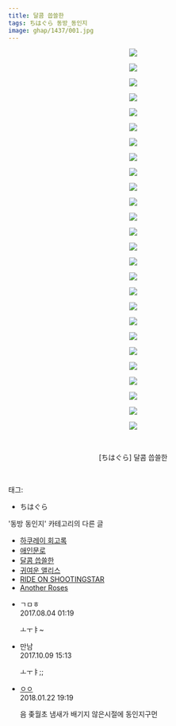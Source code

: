 ```yaml
---
title: 달콤 씁쓸한
tags: ちはぐら 동방_동인지
image: ghap/1437/001.jpg
---
```

<div class="article">
<p style="text-align: center; clear: none; float: none;"><img src="{{ site.nasurl }}/ghap/1437/001.jpg"/></p>
<p style="text-align: center; clear: none; float: none;"><img src="{{ site.nasurl }}/ghap/1437/002.jpg"/></p>
<p style="text-align: center; clear: none; float: none;"><img src="{{ site.nasurl }}/ghap/1437/003.jpg"/></p>
<p style="text-align: center; clear: none; float: none;"><img src="{{ site.nasurl }}/ghap/1437/004.jpg"/></p>
<p style="text-align: center; clear: none; float: none;"><img src="{{ site.nasurl }}/ghap/1437/005.jpg"/></p>
<p style="text-align: center; clear: none; float: none;"><img src="{{ site.nasurl }}/ghap/1437/006.jpg"/></p>
<p style="text-align: center; clear: none; float: none;"><img src="{{ site.nasurl }}/ghap/1437/007.jpg"/></p>
<p style="text-align: center; clear: none; float: none;"><img src="{{ site.nasurl }}/ghap/1437/008.jpg"/></p>
<p style="text-align: center; clear: none; float: none;"><img src="{{ site.nasurl }}/ghap/1437/009.jpg"/></p>
<p style="text-align: center; clear: none; float: none;"><img src="{{ site.nasurl }}/ghap/1437/010.jpg"/></p>
<p style="text-align: center; clear: none; float: none;"><img src="{{ site.nasurl }}/ghap/1437/011.jpg"/></p>
<p style="text-align: center; clear: none; float: none;"><img src="{{ site.nasurl }}/ghap/1437/012.jpg"/></p>
<p style="text-align: center; clear: none; float: none;"><img src="{{ site.nasurl }}/ghap/1437/013.jpg"/></p>
<p style="text-align: center; clear: none; float: none;"><img src="{{ site.nasurl }}/ghap/1437/014.jpg"/></p>
<p style="text-align: center; clear: none; float: none;"><img src="{{ site.nasurl }}/ghap/1437/015.jpg"/></p>
<p style="text-align: center; clear: none; float: none;"><img src="{{ site.nasurl }}/ghap/1437/016.jpg"/></p>
<p style="text-align: center; clear: none; float: none;"><img src="{{ site.nasurl }}/ghap/1437/017.jpg"/></p>
<p style="text-align: center; clear: none; float: none;"><img src="{{ site.nasurl }}/ghap/1437/018.jpg"/></p>
<p style="text-align: center; clear: none; float: none;"><img src="{{ site.nasurl }}/ghap/1437/019.jpg"/></p>
<p style="text-align: center; clear: none; float: none;"><img src="{{ site.nasurl }}/ghap/1437/020.jpg"/></p>
<p style="text-align: center; clear: none; float: none;"><img src="{{ site.nasurl }}/ghap/1437/021.jpg"/></p>
<p style="text-align: center; clear: none; float: none;"><img src="{{ site.nasurl }}/ghap/1437/022.jpg"/></p>
<p style="text-align: center; clear: none; float: none;"><img src="{{ site.nasurl }}/ghap/1437/023.jpg"/></p>
<p style="text-align: center; clear: none; float: none;"><img src="{{ site.nasurl }}/ghap/1437/024.jpg"/></p>
<p style="text-align: center; clear: none; float: none;"><img src="{{ site.nasurl }}/ghap/1437/025.jpg"/></p>
<p style="text-align: center; clear: none; float: none;"><img src="{{ site.nasurl }}/ghap/1437/026.jpg"/></p>
<p style="text-align: center; clear: none; float: none;"><br/></p>
<p style="text-align: center; clear: none; float: none;">[ちはぐら] 달콤 씁쓸한</p>
<p><br/></p>
</div><div class="tagTrail">
<p>태그: </p>
<ul>
<li>ちはぐら</li>
</ul>
</div><div class="another">
<p>'동방 동인지' 카테고리의 다른 글</p>
<ul>
<li><a href="/2016-08-09-ghap_1441">하쿠레이 회고록</a></li>
<li><a href="/2016-08-09-ghap_1438">애인문로</a></li>
<li><a href="/2016-08-09-ghap_1437">달콤 씁쓸한</a></li>
<li><a href="/2016-08-08-ghap_1436">귀여운 앨리스</a></li>
<li><a href="/2016-08-08-ghap_1435">RIDE ON SHOOTINGSTAR</a></li>
<li><a href="/2016-08-08-ghap_1433">Another Roses</a></li>
</ul>
</div><div class="cb_module cb_fluid">
<div class="cb_wrt cb_profile">
<div class="comment">
<ul>
<li class="cb_thumb_off" id="comment15051356">
<div class="cb_comment_area">
<div class="cb_info_area">
<div class="cb_section">
<span class="cb_nick_name">ㄱㅁㅎ</span>
</div>
<div class="cb_section">
<span class="cb_date">2017.08.04 01:19 </span>
</div>
</div>
<div class="cb_dsc_comment">
<p class="cb_dsc">
											ㅗㅜㅑ~
										</p>
</div>
</div></li>
<li class="cb_thumb_off" id="comment15101145">
<div class="cb_comment_area">
<div class="cb_info_area">
<div class="cb_section">
<span class="cb_nick_name">만남</span>
</div>
<div class="cb_section">
<span class="cb_date">2017.10.09 15:13 </span>
</div>
</div>
<div class="cb_dsc_comment">
<p class="cb_dsc">
											ㅗㅜㅑ;;
										</p>
</div>
</div></li>
<li class="cb_thumb_off" id="comment15180177">
<div class="cb_comment_area">
<div class="cb_info_area">
<div class="cb_section">
<span class="cb_nick_name"> <a href="http://http:/ㄱㄷ극딧ㅇ7z8au1bh" onclick="return openLinkInNewWindow(this)">ㅇㅇ</a></span>
</div>
<div class="cb_section">
<span class="cb_date">2018.01.22 19:19 </span>
</div>
</div>
<div class="cb_dsc_comment">
<p class="cb_dsc">
											음 좆월초 냄새가 배기지 않은시절에 동인지구먼
										</p>
</div>
</div></li>
</ul>
</div>
</div><!-- commentList close -->
</div>